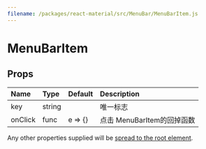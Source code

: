 ```yaml
---
filename: /packages/react-material/src/MenuBar/MenuBarItem.js
---
```


<!--- This documentation is automatically generated, do not try to edit it. -->

# MenuBarItem



## Props

| Name | Type | Default | Description |
|:-----|:-----|:--------|:------------|
| <span class="prop-name">key</span> | <span class="prop-type">string |  | 唯一标志 |
| <span class="prop-name">onClick</span> | <span class="prop-type">func | <span class="prop-default">e => {}</span> | 点击 MenuBarItem的回掉函数 |

Any other properties supplied will be [spread to the root element](/guides/api#spread).

